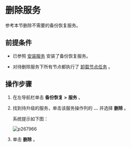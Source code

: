 删除服务
=========================

参考本节删除不需要的备份恢复服务。

前提条件
-------------------------

* 已参照 [安装服务](../1000.manage-backup-and-recovery-service/200.installation-services.md) 安装了备份恢复服务。

* 对待删除服务下所有节点都执行了 [卸载节点任务](../1000.manage-backup-and-recovery-service/1200.uninstalls-a-node.md) 。

操作步骤
-------------------------

1. 在左导航栏单击 **备份恢复** **\>** **服务** 。

2. 找到待升级的服务，单击该服务操作列的 **...** 并选择 **删除** 。

   系统提示如下图：

   ![p267966](https://help-static-aliyun-doc.aliyuncs.com/assets/img/zh-CN/3156270261/p267968.png)

3. 单击 **删除** 。
